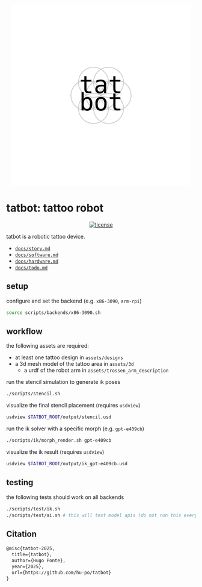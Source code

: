 <div align="center">
  <a href="https://tatbot.ai/">
    <picture>
      <source media="(prefers-color-scheme: dark)" srcset="assets/logos/dark.svg">
      <img src="assets/logos/light.svg" alt="tatbot">
    </picture>
  </a>
</div>

# **tatbot**: tattoo robot

<div align="center">
  <a href="https://github.com/hu-po/tatbot/blob/main/LICENSE"><img src="https://img.shields.io/github/license/hu-po/tatbot.svg?v" alt="license"></a>
</div>

tatbot is a robotic tattoo device.

- [`docs/story.md`](docs/story.md)
- [`docs/software.md`](docs/software.md)
- [`docs/hardware.md`](docs/hardware.md)
- [`docs/todo.md`](docs/todo.md)

## setup

configure and set the backend (e.g. `x86-3090`, `arm-rpi`)

```bash
source scripts/backends/x86-3090.sh
```

## workflow

the following assets are required:

- at least one tattoo design in `assets/designs`
- a 3d mesh model of the tattoo area in `assets/3d`
	- a urdf of the robot arm in `assets/trossen_arm_description`

run the stencil simulation to generate ik poses

```bash
./scripts/stencil.sh
```

visualize the final stencil placement (requires `usdview`)

```bash
usdview $TATBOT_ROOT/output/stencil.usd
```

run the ik solver with a specific morph (e.g. `gpt-e409cb`)

```bash
./scripts/ik/morph_render.sh gpt-e409cb
```

visualize the ik result (requires `usdview`)

```bash
usdview $TATBOT_ROOT/output/ik_gpt-e409cb.usd
```

## testing

the following tests should work on all backends

```bash
./scripts/test/ik.sh
./scripts/test/ai.sh # this will test model apis (do not run this every time as it consumes credits)
```

## Citation

```
@misc{tatbot-2025,
  title={tatbot},
  author={Hugo Ponte},
  year={2025},
  url={https://github.com/hu-po/tatbot}
}
```
